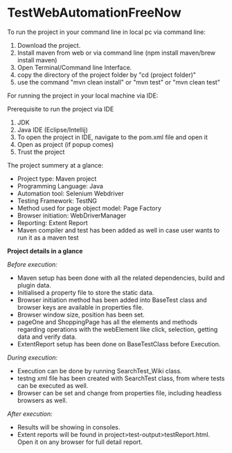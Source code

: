 # TestWebAutomationFreeNow


To run the project in your command line in local pc via command line: 
1. Download the project.
2. Install maven from web or via command line (npm install maven/brew install maven)
3. Open Terminal/Command line Interface.
4. copy the directory of the project folder by "cd (project folder)"
5. use the command "mvn clean install" or "mvn test" or "mvn clean test"



For running the project in your local machine via IDE:

Prerequisite to run the project via IDE
1. JDK
2. Java IDE (Eclipse/Intellij)
3. To open the project in IDE, navigate to the pom.xml file and open it
4. Open as project (if popup comes)
5. Trust the project


The project summery at a glance: 

- Project type: Maven project
- Programming Language: Java
- Automation tool: Selenium Webdriver
- Testing Framework: TestNG
- Method used for page object model: Page Factory 
- Browser initiation: WebDriverManager
- Reporting: Extent Report
- Maven compiler and test has been added as well in case user wants to run it as a maven test



**Project details in a glance**

_Before execution:_
- Maven setup has been done with all the related dependencies, build and plugin data.
- Initialised a property file to store the static data.
- Browser initiation method has been added into BaseTest class and browser keys are available in properties file.
- Browser window size, position has been set. 
- pageOne and ShoppingPage has all the elements and methods regarding operations with the webElement like click, selection, getting data and verify data.
- ExtentReport setup has been done on BaseTestClass before Execution.


_During execution:_
- Execution can be done by running SearchTest_Wiki class.
- testng xml file has been created with SearchTest class, from where tests can be executed as well. 
- Browser can be set and change from properties file, including headless browsers as well. 

_After execution:_
- Results will be showing in consoles. 
- Extent reports will be found in project>test-output>testReport.html. Open it on any browser for full detail report.